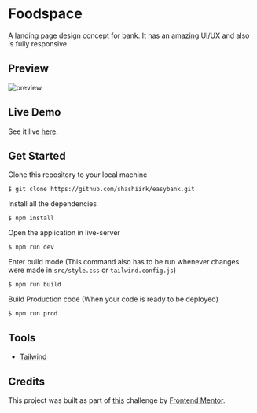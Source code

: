 # Foodspace

A landing page design concept for bank. It has an amazing UI/UX and also is fully responsive.

## Preview

![preview](https://user-images.githubusercontent.com/48406108/118921732-4d4ab600-b956-11eb-980a-93825b2f3ef7.gif)

## Live Demo

See it live [here](https://shashiirk.github.io/easybank).

## Get Started

Clone this repository to your local machine

```
$ git clone https://github.com/shashiirk/easybank.git
```

Install all the dependencies

```
$ npm install
```

Open the application in live-server

```
$ npm run dev
```

Enter build mode (This command also has to be run whenever changes were made in `src/style.css` or `tailwind.config.js`)

```
$ npm run build
```

Build Production code (When your code is ready to be deployed)

```
$ npm run prod
```

## Tools

- [Tailwind](https://tailwindcss.com)

## Credits

This project was built as part of [this](https://www.frontendmentor.io/challenges/easybank-landing-page-WaUhkoDN) challenge by [Frontend Mentor](https://frontendmentor.io).
